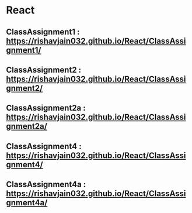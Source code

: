 # React
## ClassAssignment1 : https://rishavjain032.github.io/React/ClassAssignment1/
## ClassAssignment2 : https://rishavjain032.github.io/React/ClassAssignment2/
## ClassAssignment2a : https://rishavjain032.github.io/React/ClassAssignment2a/
## ClassAssignment4 : https://rishavjain032.github.io/React/ClassAssignment4/
## ClassAssignment4a : https://rishavjain032.github.io/React/ClassAssignment4a/

